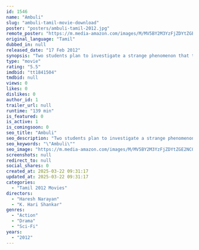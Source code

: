 ```yaml
---
id: 1546
name: "Ambuli"
slug: "ambuli-tamil-movie-download"
poster: "posters/ambuli-tamil-2012.jpg"
remote_poster: "https://m.media-amazon.com/images/M/MV5BY2M3YzFjZDYtZGE2NC00NjhhLTlmZmQtMjNhYmM4YzVhN2E5XkEyXkFqcGdeQXVyNTc2MzcyMDI@._V1_SX300.jpg"
original_language: "Tamil"
dubbed_in: null
released_date: "17 Feb 2012"
synopsis: "Two students plan to investigate a strange phenomenon that they came across in a field during their summer holidays."
type: "movie"
rating: "5.5"
imdbid: "tt1841504"
tmdbid: null
views: 0
likes: 0
dislikes: 0
author_id: 1
trailer_url: null
runtime: "139 min"
is_featured: 0
is_active: 1
is_comingsoon: 0
seo_title: "Ambuli"
seo_description: "Two students plan to investigate a strange phenomenon that they came across in a field during their summer holidays."
seo_keywords: "\"Ambuli\""
seo_image: "https://m.media-amazon.com/images/M/MV5BY2M3YzFjZDYtZGE2NC00NjhhLTlmZmQtMjNhYmM4YzVhN2E5XkEyXkFqcGdeQXVyNTc2MzcyMDI@._V1_SX300.jpg"
screenshots: null
redirect_to: null
social_shares: 0
created_at: 2025-03-22 09:31:17
updated_at: 2025-03-22 09:31:17
categories:
  - "Tamil 2012 Movies"
directors:
  - "Haresh Narayan"
  - "K. Hari Shankar"
genres:
  - "Action"
  - "Drama"
  - "Sci-Fi"
years:
  - "2012"
---
```

